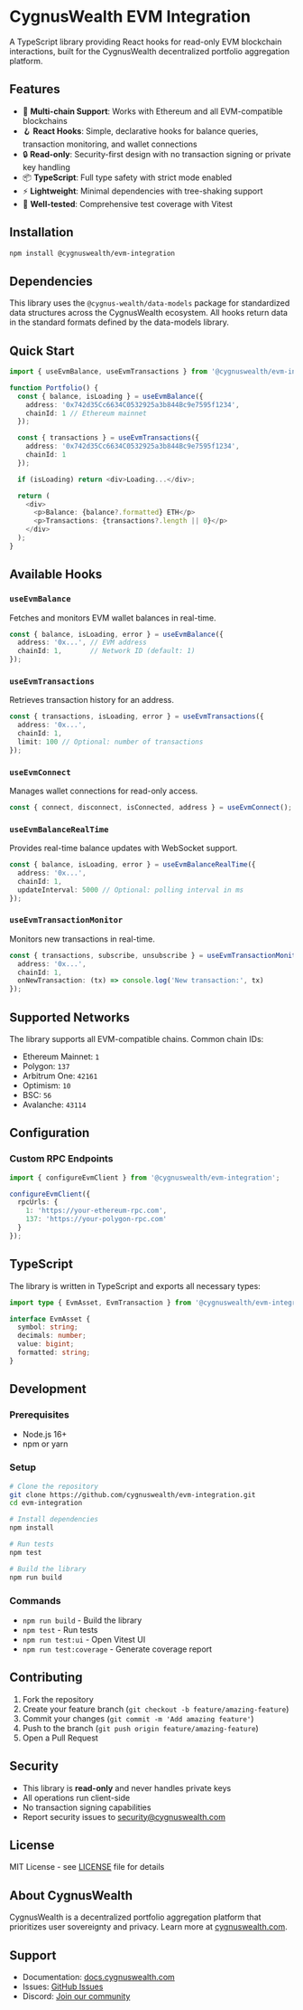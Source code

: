 # CygnusWealth EVM Integration

A TypeScript library providing React hooks for read-only EVM blockchain interactions, built for the CygnusWealth decentralized portfolio aggregation platform.

## Features

- 🔗 **Multi-chain Support**: Works with Ethereum and all EVM-compatible blockchains
- 🪝 **React Hooks**: Simple, declarative hooks for balance queries, transaction monitoring, and wallet connections
- 🔒 **Read-only**: Security-first design with no transaction signing or private key handling
- 📦 **TypeScript**: Full type safety with strict mode enabled
- ⚡ **Lightweight**: Minimal dependencies with tree-shaking support
- 🧪 **Well-tested**: Comprehensive test coverage with Vitest

## Installation

```bash
npm install @cygnuswealth/evm-integration
```

## Dependencies

This library uses the `@cygnus-wealth/data-models` package for standardized data structures across the CygnusWealth ecosystem. All hooks return data in the standard formats defined by the data-models library.

## Quick Start

```typescript
import { useEvmBalance, useEvmTransactions } from '@cygnuswealth/evm-integration';

function Portfolio() {
  const { balance, isLoading } = useEvmBalance({
    address: '0x742d35Cc6634C0532925a3b844Bc9e7595f1234',
    chainId: 1 // Ethereum mainnet
  });

  const { transactions } = useEvmTransactions({
    address: '0x742d35Cc6634C0532925a3b844Bc9e7595f1234',
    chainId: 1
  });

  if (isLoading) return <div>Loading...</div>;

  return (
    <div>
      <p>Balance: {balance?.formatted} ETH</p>
      <p>Transactions: {transactions?.length || 0}</p>
    </div>
  );
}
```

## Available Hooks

### `useEvmBalance`

Fetches and monitors EVM wallet balances in real-time.

```typescript
const { balance, isLoading, error } = useEvmBalance({
  address: '0x...', // EVM address
  chainId: 1,       // Network ID (default: 1)
});
```

### `useEvmTransactions`

Retrieves transaction history for an address.

```typescript
const { transactions, isLoading, error } = useEvmTransactions({
  address: '0x...',
  chainId: 1,
  limit: 100 // Optional: number of transactions
});
```

### `useEvmConnect`

Manages wallet connections for read-only access.

```typescript
const { connect, disconnect, isConnected, address } = useEvmConnect();
```

### `useEvmBalanceRealTime`

Provides real-time balance updates with WebSocket support.

```typescript
const { balance, isLoading, error } = useEvmBalanceRealTime({
  address: '0x...',
  chainId: 1,
  updateInterval: 5000 // Optional: polling interval in ms
});
```

### `useEvmTransactionMonitor`

Monitors new transactions in real-time.

```typescript
const { transactions, subscribe, unsubscribe } = useEvmTransactionMonitor({
  address: '0x...',
  chainId: 1,
  onNewTransaction: (tx) => console.log('New transaction:', tx)
});
```

## Supported Networks

The library supports all EVM-compatible chains. Common chain IDs:

- Ethereum Mainnet: `1`
- Polygon: `137`
- Arbitrum One: `42161`
- Optimism: `10`
- BSC: `56`
- Avalanche: `43114`

## Configuration

### Custom RPC Endpoints

```typescript
import { configureEvmClient } from '@cygnuswealth/evm-integration';

configureEvmClient({
  rpcUrls: {
    1: 'https://your-ethereum-rpc.com',
    137: 'https://your-polygon-rpc.com'
  }
});
```

## TypeScript

The library is written in TypeScript and exports all necessary types:

```typescript
import type { EvmAsset, EvmTransaction } from '@cygnuswealth/evm-integration';

interface EvmAsset {
  symbol: string;
  decimals: number;
  value: bigint;
  formatted: string;
}
```

## Development

### Prerequisites

- Node.js 16+
- npm or yarn

### Setup

```bash
# Clone the repository
git clone https://github.com/cygnuswealth/evm-integration.git
cd evm-integration

# Install dependencies
npm install

# Run tests
npm test

# Build the library
npm run build
```

### Commands

- `npm run build` - Build the library
- `npm test` - Run tests
- `npm run test:ui` - Open Vitest UI
- `npm run test:coverage` - Generate coverage report

## Contributing

1. Fork the repository
2. Create your feature branch (`git checkout -b feature/amazing-feature`)
3. Commit your changes (`git commit -m 'Add amazing feature'`)
4. Push to the branch (`git push origin feature/amazing-feature`)
5. Open a Pull Request

## Security

- This library is **read-only** and never handles private keys
- All operations run client-side
- No transaction signing capabilities
- Report security issues to security@cygnuswealth.com

## License

MIT License - see [LICENSE](LICENSE) file for details

## About CygnusWealth

CygnusWealth is a decentralized portfolio aggregation platform that prioritizes user sovereignty and privacy. Learn more at [cygnuswealth.com](https://cygnuswealth.com).

## Support

- Documentation: [docs.cygnuswealth.com](https://docs.cygnuswealth.com)
- Issues: [GitHub Issues](https://github.com/cygnuswealth/evm-integration/issues)
- Discord: [Join our community](https://discord.gg/cygnuswealth)